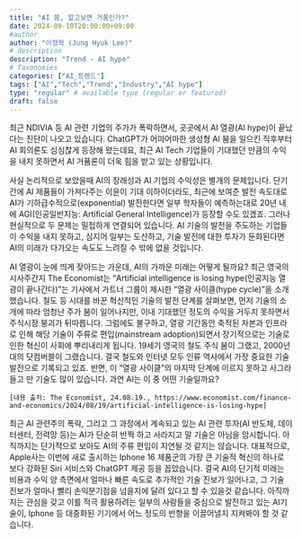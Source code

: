 ```yaml
---
title: "AI 붐, 알고보면 거품인가?"
date: 2024-09-10T20:00:00+09:00
#author
author: "이정혁 (Jung Hyuk Lee)"
# description
description: "Trend - AI hype"
# Taxonomies
categories: ["AI_트렌드"]
tags: ["AI","Tech","Trend","Industry","AI hype"]
type: "regular" # available type (regular or featured)
draft: false
---
```


최근 NDIVIA 등 AI 관련 기업의 주가가 폭락하면서, 곳곳에서 AI 열광(AI hype)이 끝났다는 진단이 나오고 있습니다. 
ChatGPT가 어마어마한 생성형 AI 붐을 일으킨 직후부터 AI 회의론도 심심찮게 등장해 왔는데요, 최근 AI Tech 기업들이 기대했던 만큼의 수익을 내지 못하면서 AI 거품론이 더욱 힘을 받고 있는 상황입니다.

사실 논리적으로 보았을때 AI의 장래성과 AI 기업의 수익성은 별개의 문제입니다. 
단기간에 AI 제품들이 가져다주는 이윤이 기대 이하이더라도, 최근에 보여준 발전 속도대로 AI가 기하급수적으로(exponential) 발전한다면 일부 학자들이 예측하는대로 20년 내에 AGI(인공일반지능: Artificial General Intelligence)가 등장할 수도 있겠죠. 
그러나 현실적으로 두 문제는 밀접하게 연결되어 있습니다. AI 기술의 발전을 주도하는 기업들이 수익을 내지 못하고, 심지어 일부는 도산하고, 기술 발전에 대한 투자가 둔화된다면 AI의 미래가 다가오는 속도도 느려질 수 밖에 없을 것입니다.

AI 열광이 눈에 띄게 잦아드는 가운데, AI의 가까운 미래는 어떻게 될까요? 
최근 영국의 시사주간지 The Economist는 “Artificial intelligence is losing hype(인공지능 열광이 끝나간다)”는 기사에서 가트너 그룹이 제시한 “열광 사이클(hype cycle)”을 소개했습니다. 
철도 등 시대를 바꾼 혁신적인 기술의 발전 단계를 살펴보면, 먼저 기술의 소개에 따라 엄청난 주가 붐이 일어나지만, 이내 기대했던 정도의 수익을 거두지 못하면서 주식시장 붕괴가 뒤따릅니다. 
그럼에도 불구하고, 열광 기간동안 축적된 자본과 인프라로 인해 해당 기술이 주류로 편입(mainstream adoption)되면서 장기적으로는 기술로 인한 혁신이 사회에 뿌리내리게 됩니다. 
19세기 영국의 철도 주식 붐이 그랬고, 2000년대의 닷컴버블이 그랬습니다. 결국 철도와 인터넷 모두 인류 역사에서 가장 중요한 기술 발전으로 기록되고 있죠. 
반면, 이 “열광 사이클”의 마지막 단계에 이르지 못하고 사그라들고 만 기술도 많이 있습니다. 과연 AI는 이 중 어떤 기술일까요?

    [내용 출처: The Economist, 24.08.19., https://www.economist.com/finance-and-economics/2024/08/19/artificial-intelligence-is-losing-hype]
    
최근 AI 관련주의 폭락, 그리고 그 과정에서 계속되고 있는 AI 관련 투자(AI 반도체, 데이터센터, 전력망 등)는 AI가 단순히 반짝 하고 사라지고 말 기술은 아님을 암시합니다. 
아직까지는 단기적으로 보아도 AI의 주류 편입이 지연될 것 같지는 않습니다. 대표적으로, Apple사는 이번에 새로 출시하는 Iphone 16 제품군의 가장 큰 기술적 혁신의 하나로 보다 강화된 Siri 서비스와 ChatGPT 제공 등을 꼽았습니다. 
결국 AI의 단기적 미래는 비용과 수익 양 측면에서 얼마나 빠른 속도로 추가적인 기술 진보가 일어나고, 그 기술 진보가 얼마나 빨리 손익분기점을 넘을지에 달려 있다고 할 수 있을것 같습니다.
아직까지는 관심을 갖고 이를 적극 활용하려는 일부의 사람들을 중심으로 발전하고 있는 AI기술이, Iphone 등 대중화된 기기에서 어느 정도의 반향을 이끌어낼지 지켜봐야 할 것 같습니다.  
